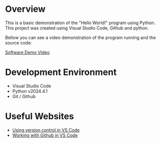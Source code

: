 # Overview

This is a basic demonstration of the "Hello World!" program using Python. This project was created using Visual Studio Code, Github and python.

Bellow you can see a video demonstration of the program running and the source code:

[Software Demo Video](https://youtu.be/D97BhYiHsVA)

# Development Environment

- Visual Studio Code
- Python v2024.4.1
- Git / Github

# Useful Websites


* [Using version control in VS Code](https://code.visualstudio.com/docs/introvideos/versioncontrol)
* [Working with Github in VS Code](https://code.visualstudio.com/docs/sourcecontrol/github)